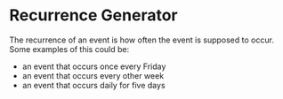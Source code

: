 # Recurrence Generator

The recurrence of an event is how often the event is supposed to occur. Some examples of this could be:

* an event that occurs once every Friday
* an event that occurs every other week
* an event that occurs daily for five days

<ClientOnly>
  <generators-RRule />
</ClientOnly>